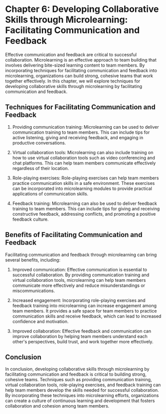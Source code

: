 Chapter 6: Developing Collaborative Skills through Microlearning: Facilitating Communication and Feedback
=========================================================================================================

Effective communication and feedback are critical to successful collaboration. Microlearning is an effective approach to team building that involves delivering bite-sized learning content to team members. By incorporating techniques for facilitating communication and feedback into microlearning, organizations can build strong, cohesive teams that work together effectively. In this chapter, we will explore techniques for developing collaborative skills through microlearning by facilitating communication and feedback.

Techniques for Facilitating Communication and Feedback
------------------------------------------------------

1. Providing communication training: Microlearning can be used to deliver communication training to team members. This can include tips for active listening, giving and receiving feedback, and engaging in productive conversations.

2. Virtual collaboration tools: Microlearning can also include training on how to use virtual collaboration tools such as video conferencing and chat platforms. This can help team members communicate effectively regardless of their location.

3. Role-playing exercises: Role-playing exercises can help team members practice communication skills in a safe environment. These exercises can be incorporated into microlearning modules to provide practical applications of communication skills.

4. Feedback training: Microlearning can also be used to deliver feedback training to team members. This can include tips for giving and receiving constructive feedback, addressing conflicts, and promoting a positive feedback culture.

Benefits of Facilitating Communication and Feedback
---------------------------------------------------

Facilitating communication and feedback through microlearning can bring several benefits, including:

1. Improved communication: Effective communication is essential to successful collaboration. By providing communication training and virtual collaboration tools, microlearning can help team members communicate more effectively and reduce misunderstandings or miscommunications.

2. Increased engagement: Incorporating role-playing exercises and feedback training into microlearning can increase engagement among team members. It provides a safe space for team members to practice communication skills and receive feedback, which can lead to increased confidence and motivation.

3. Improved collaboration: Effective feedback and communication can improve collaboration by helping team members understand each other's perspectives, build trust, and work together more effectively.

Conclusion
----------

In conclusion, developing collaborative skills through microlearning by facilitating communication and feedback is critical to building strong, cohesive teams. Techniques such as providing communication training, virtual collaboration tools, role-playing exercises, and feedback training can help team members develop the skills needed for successful collaboration. By incorporating these techniques into microlearning efforts, organizations can create a culture of continuous learning and development that fosters collaboration and cohesion among team members.
